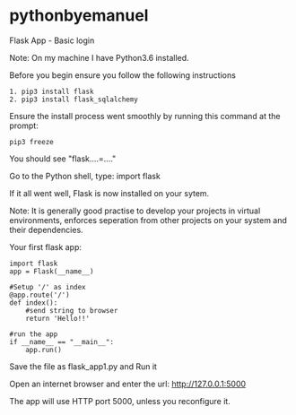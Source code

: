 # pythonbyemanuel

Flask App - Basic login

Note: On my machine I have Python3.6 installed.

Before you begin ensure you follow the following instructions

	1. pip3 install flask
	2. pip3 install flask_sqlalchemy

Ensure the install process went smoothly by running this command at the prompt:

	pip3 freeze

You should see "flask....=...."

Go to the Python shell, type: import flask

If it all went well, Flask is now installed on your sytem.

Note: It is generally good practise to develop your projects in virtual environments, enforces seperation from 
other projects on your system and their dependencies.

Your first flask app:

	import flask
	app = Flask(__name__)

	#Setup '/' as index
	@app.route('/')
	def index():
		#send string to browser
		return 'Hello!!'

	#run the app
	if __name__ == "__main__":
		app.run()

Save the file as flask_app1.py and Run it

Open an internet browser and enter the url: http://127.0.0.1:5000

The app will use HTTP port 5000, unless you reconfigure it.